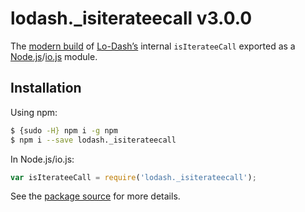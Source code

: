 # lodash._isiterateecall v3.0.0

The [modern build](https://github.com/lodash/lodash/wiki/Build-Differences) of [Lo-Dash’s](https://lodash.com/) internal `isIterateeCall` exported as a [Node.js](http://nodejs.org/)/[io.js](https://iojs.org/) module.

## Installation

Using npm:

```bash
$ {sudo -H} npm i -g npm
$ npm i --save lodash._isiterateecall
```

In Node.js/io.js:

```js
var isIterateeCall = require('lodash._isiterateecall');
```

See the [package source](https://github.com/lodash/lodash/blob/3.0.0-npm-packages/lodash._isiterateecall) for more details.
